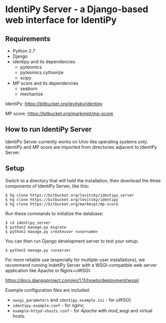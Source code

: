 IdentiPy Server - a Django-based web interface for IdentiPy
============================================================

Requirements
------------

 - Python 2.7
 - Django
 - identipy and its dependencies
    * pyteomics
    * pyteomics.cythonize
    * scipy
 - MP score and its dependencies
    * seaborn
    * mechanize

IdentiPy: https://bitbucket.org/levitsky/identipy

MP score: https://bitbucket.org/markmipt/mp-score

How to run IdentiPy Server
--------------------------

IdentiPy Server currently works on Unix-like operating systems only.
IdentiPy and MP score are imported from directories adjacent to IdentiPy
Server.

Setup
-----

Switch to a directory that will hold the installation, then download the three components of IdentiPy Server, like this:

```
$ hg clone https://bitbucket.org/levitsky/identipy_server
$ hg clone https://bitbucket.org/levitsky/identipy
$ hg clone https://bitbucket.org/markmipt/mp-score
```

Run these commands to initialize the database:

```
$ cd identipy_server
$ python2 manage.py migrate
$ python2 manage.py createuser <username>
```

You can then run Django development server to test your setup:

```
$ python2 manage.py runserver
```

For more reliable use (especially for multiple-user installations), we recommend running IndetiPy Server with a WSGI-compatible
web server application like Apache or Nginx+uWSGI:

https://docs.djangoproject.com/en/1.11/howto/deployment/wsgi/

Example configuration files are included:

 - `uwsgi_parameters` and `identipy.example.ini` - for _uWSGI_;
 - `identipy.example.conf` - for _nginx_;
 - `example-httpd-vhosts.conf` - for _Apache_ with _mod_wsgi_ and virtual hosts.